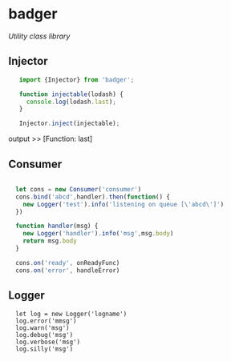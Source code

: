 # badger

_Utility class library_

## Injector

````javascript
   import {Injector} from 'badger';

   function injectable(lodash) {
     console.log(lodash.last);
   }

   Injector.inject(injectable);
````
output >> [Function: last]

## Consumer

````javascript

  let cons = new Consumer('consumer')
  cons.bind('abcd',handler).then(function() {
    new Logger('test').info('listening on queue [\'abcd\']')
  })

  function handler(msg) {
    new Logger('handler').info('msg',msg.body)
    return msg.body
  }

  cons.on('ready', onReadyFunc)
  cons.on('error', handleError)
````

## Logger

````
  let log = new Logger('logname')
  log.error('mmsg')
  log.warn('msg')
  log.debug('msg')
  log.verbose('msg')
  log.silly('msg')
